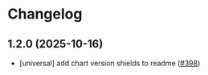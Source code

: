 # Changelog

## 1.2.0 (2025-10-16)

* [universal] add chart version shields to readme ([#398](https://github.com/CloudPirates-io/helm-charts/pull/398))
